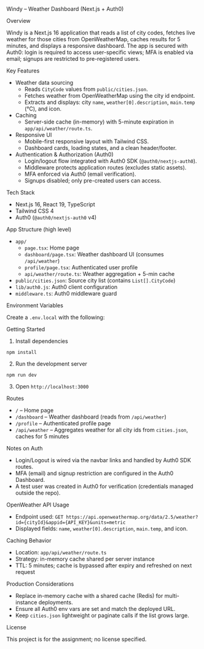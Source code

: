 Windy – Weather Dashboard (Next.js + Auth0)

Overview

Windy is a Next.js 16 application that reads a list of city codes, fetches live weather for those cities from OpenWeatherMap, caches results for 5 minutes, and displays a responsive dashboard. The app is secured with Auth0: login is required to access user-specific views; MFA is enabled via email; signups are restricted to pre-registered users.

Key Features

- Weather data sourcing
  - Reads `CityCode` values from `public/cities.json`.
  - Fetches weather from OpenWeatherMap using the city id endpoint.
  - Extracts and displays: city `name`, `weather[0].description`, `main.temp` (°C), and icon.
- Caching
  - Server-side cache (in-memory) with 5-minute expiration in `app/api/weather/route.ts`.
- Responsive UI
  - Mobile-first responsive layout with Tailwind CSS.
  - Dashboard cards, loading states, and a clean header/footer.
- Authentication & Authorization (Auth0)
  - Login/logout flow integrated with Auth0 SDK (`@auth0/nextjs-auth0`).
  - Middleware protects application routes (excludes static assets).
  - MFA enforced via Auth0 (email verification).
  - Signups disabled; only pre-created users can access.

Tech Stack

- Next.js 16, React 19, TypeScript
- Tailwind CSS 4
- Auth0 (`@auth0/nextjs-auth0` v4)

App Structure (high level)

- `app/`
  - `page.tsx`: Home page
  - `dashboard/page.tsx`: Weather dashboard UI (consumes `/api/weather`)
  - `profile/page.tsx`: Authenticated user profile
  - `api/weather/route.ts`: Weather aggregation + 5-min cache
- `public/cities.json`: Source city list (contains `List[].CityCode`)
- `lib/auth0.js`: Auth0 client configuration
- `middleware.ts`: Auth0 middleware guard

Environment Variables

Create a `.env.local` with the following:

Getting Started

1) Install dependencies

```
npm install
```

2) Run the development server

```
npm run dev
```

3) Open `http://localhost:3000`

Routes

- `/` – Home page
- `/dashboard` – Weather dashboard (reads from `/api/weather`)
- `/profile` – Authenticated profile page
- `/api/weather` – Aggregates weather for all city ids from `cities.json`, caches for 5 minutes

Notes on Auth

- Login/Logout is wired via the navbar links and handled by Auth0 SDK routes.
- MFA (email) and signup restriction are configured in the Auth0 Dashboard.
- A test user was created in Auth0 for verification (credentials managed outside the repo).

OpenWeather API Usage

- Endpoint used: `GET https://api.openweathermap.org/data/2.5/weather?id={cityId}&appid={API_KEY}&units=metric`
- Displayed fields: `name`, `weather[0].description`, `main.temp`, and icon.

Caching Behavior

- Location: `app/api/weather/route.ts`
- Strategy: in-memory cache shared per server instance
- TTL: 5 minutes; cache is bypassed after expiry and refreshed on next request

Production Considerations

- Replace in-memory cache with a shared cache (Redis) for multi-instance deployments.
- Ensure all Auth0 env vars are set and match the deployed URL.
- Keep `cities.json` lightweight or paginate calls if the list grows large.

License

This project is for the assignment; no license specified.


